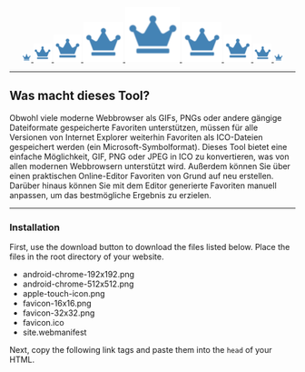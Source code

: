 <p align="center">
    <a href="favicon-16x16.png" target="_blank">
        <img src="favicon-16x16.png" alt="favicon-16x16" title="favicon-16x16" />
    </a>
    <a href="favicon-32x32.png" target="_blank">
        <img src="favicon-32x32.png" alt="favicon-32x32" title="favicon-32x32" />
    </a>
    <a href="android-icon-48x48.png" target="_blank">
        <img src="android-icon-48x48.png" alt="android-icon-48x48" title="android-icon-48x48" />
    </a>
    <a href="ms-icon-70x70.png" target="_blank">
        <img src="ms-icon-70x70.png" alt="ms-icon-70x70" title="ms-icon-70x70" />
    </a>
    <a href="favicon-96x96.png" target="_blank">
        <img src="favicon-96x96.png" alt="favicon-96x96" title="favicon-96x96" />
    </a>
    <a href="ms-icon-70x70.png" target="_blank">
        <img src="ms-icon-70x70.png" alt="ms-icon-70x70" title="ms-icon-70x70" />
    </a>
    <a href="android-icon-48x48.png" target="_blank">
        <img src="android-icon-48x48.png" alt="android-icon-48x48" title="android-icon-48x48" />
    </a>
    <a href="favicon-32x32.png" target="_blank">
        <img src="favicon-32x32.png" alt="favicon-32x32" title="favicon-32x32" />
    </a>
    <a href="favicon-16x16.png" target="_blank">
        <img src="favicon-16x16.png" alt="favicon-16x16" title="favicon-16x16" />
    </a>
</p>
<hr>

## Was macht dieses Tool?

Obwohl viele moderne Webbrowser als GIFs, PNGs oder andere gängige Dateiformate gespeicherte Favoriten unterstützen,
müssen für alle Versionen von Internet Explorer weiterhin Favoriten als ICO-Dateien gespeichert werden (ein
Microsoft-Symbolformat). Dieses Tool bietet eine einfache Möglichkeit, GIF, PNG oder JPEG in ICO zu konvertieren, was
von allen modernen Webbrowsern unterstützt wird. Außerdem können Sie über einen praktischen Online-Editor Favoriten von
Grund auf neu erstellen. Darüber hinaus können Sie mit dem Editor generierte Favoriten manuell anpassen, um das
bestmögliche Ergebnis zu erzielen.

<hr>
<div class="box">
    <h3 class="title is-4">Installation</h3>
    <p>
        First, use the download button to download the files listed below.
        Place the files in the root directory of your website.
    </p>
    <ul>
        <li>android-chrome-192x192.png</li>
        <li>android-chrome-512x512.png</li>
        <li>apple-touch-icon.png</li>
        <li>favicon-16x16.png</li>
        <li>favicon-32x32.png</li>
        <li>favicon.ico</li>
        <li>site.webmanifest</li>
    </ul>
    <p>
        Next, copy the following link tags and paste them into the
        <code>head</code> of your HTML.
    </p>
